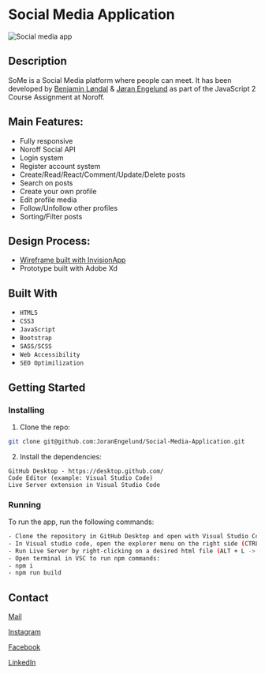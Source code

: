 # Social Media Application

![Social media app]([https://user-images.githubusercontent.com/56642663/206691346-7e5979df-7693-42b6-9675-590a83a7c264.png](https://raw.githubusercontent.com/Bavy89/images/main/Images/loginPNG.PNG?_sm_au_=iVVPbHsJm0jKNZrsHC3TvKsWvfHVC))

## Description

SoMe is a Social Media platform where people can meet. It has been developed by [Benjamin Løndal](https://github.com/dvergnir) & [Jøran Engelund](https://github.com/JoranEngelund) as part of the JavaScript 2 Course Assignment at Noroff.

## Main Features:
- Fully responsive
- Noroff Social API
- Login system
- Register account system
- Create/Read/React/Comment/Update/Delete posts
- Search on posts
- Create your own profile
- Edit profile media
- Follow/Unfollow other profiles
- Sorting/Filter posts

## Design Process:
- [Wireframe built with InvisionApp](https://www.invisionapp.com/)
- Prototype built with Adobe Xd

## Built With

- ```HTML5```
- ```CSS3```
- ```JavaScript```
- ```Bootstrap```
- ```SASS/SCSS```
- ```Web Accessibility```
- ```SEO Optimilization```


## Getting Started

### Installing


1. Clone the repo:

```bash
git clone git@github.com:JoranEngelund/Social-Media-Application.git

```

2. Install the dependencies:

```
GitHub Desktop - https://desktop.github.com/
Code Editor (example: Visual Studio Code)
Live Server extension in Visual Studio Code
```

### Running

To run the app, run the following commands:

```bash
- Clone the repository in GitHub Desktop and open with Visual Studio Code from the menu (CTRL + SHIFT + A)
- In Visual studio code, open the explorer menu on the right side (CTRL + SHIFT + E)
- Run Live Server by right-clicking on a desired html file (ALT + L -> ALT + O)
- Open terminal in VSC to run npm commands:
- npm i
- npm run build
```

## Contact

[Mail](mailto:joranengelund@hotmail.com)

[Instagram](https://www.instagram.com/joranengelund/)

[Facebook](https://www.facebook.com/joranengelund)

[LinkedIn](https://www.linkedin.com/in/j%C3%B8ran-engelund-937649252/)
